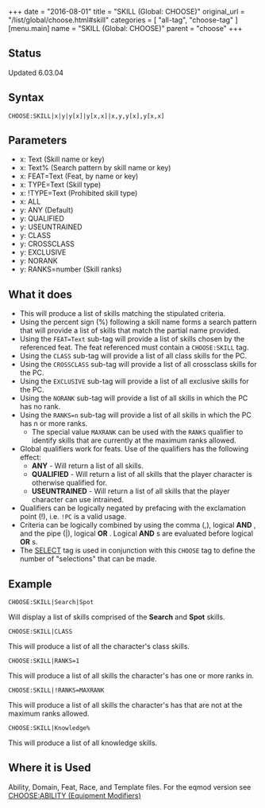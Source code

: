 +++
date = "2016-08-01"
title = "SKILL (Global: CHOOSE)"
original_url = "/list/global/choose.html#skill"
categories = [ "all-tag", "choose-tag" ]
[menu.main]
    name = "SKILL (Global: CHOOSE)"
    parent = "choose"
+++

## Status

Updated 6.03.04

## Syntax

`CHOOSE:SKILL|x|y|y[x]|y[x,x]|x,y,y[x],y[x,x]`

## Parameters

-   x: Text (Skill name or key)
-   x: Text% (Search pattern by skill name or key)
-   x: FEAT=Text (Feat, by name or key)
-   x: TYPE=Text (Skill type)
-   x: !TYPE=Text (Prohibited skill type)
-   x: ALL
-   y: ANY (Default)
-   y: QUALIFIED
-   y: USEUNTRAINED
-   y: CLASS
-   y: CROSSCLASS
-   y: EXCLUSIVE
-   y: NORANK
-   y: RANKS=number (Skill ranks)



What it does
------------

-   This will produce a list of skills matching the stipulated criteria.
-   Using the percent sign (%) following a skill name forms a search
    pattern that will provide a list of skills that match the partial
    name provided.
-   Using the `FEAT=Text` sub-tag will provide a list of skills chosen
    by the referenced feat. The feat referenced must contain a
    `CHOOSE:SKILL` tag.
-   Using the `CLASS` sub-tag will provide a list of all class skills
    for the PC.
-   Using the `CROSSCLASS` sub-tag will provide a list of all crossclass
    skills for the PC.
-   Using the `EXCLUSIVE` sub-tag will provide a list of all exclusive
    skills for the PC.
-   Using the `NORANK` sub-tag will provide a list of all skills in
    which the PC has no rank.
-   Using the `RANKS=n` sub-tag will provide a list of all skills in
    which the PC has n or more ranks.
    -   The special value `MAXRANK` can be used with the `RANKS`
        qualifier to identify skills that are currently at the maximum
        ranks allowed.
-   Global qualifiers work for feats. Use of the qualifiers has the
    following effect:
    -   **ANY** - Will return a list of all skills.
    -   **QUALIFIED** - Will return a list of all skills that the player
        character is otherwise qualified for.
    -   **USEUNTRAINED** - Will return a list of all skills that the
        player character can use intrained.
-   Qualifiers can be logically negated by prefacing with the
    exclamation point (!), i.e. `!PC` is a valid usage.
-   Criteria can be logically combined by using the comma (,), logical
    **AND** , and the pipe (|), logical **OR** . Logical **AND** s are
    evaluated before logical **OR** s.
-   The [SELECT](/list/global/other/select.html) tag is used in
    conjunction with this `CHOOSE` tag to define the number of
    "selections" that can be made.

Example
-------

`CHOOSE:SKILL|Search|Spot`

Will display a list of skills comprised of the **Search** and **Spot**
skills.

`CHOOSE:SKILL|CLASS`

This will produce a list of all the character's class skills.

`CHOOSE:SKILL|RANKS=1`

This will produce a list of all skills the character's has one or more
ranks in.

`CHOOSE:SKILL|!RANKS=MAXRANK`

This will produce a list of all skills the character's has that are not
at the maximum ranks allowed.

`CHOOSE:SKILL|Knowledge%`

This will produce a list of all knowledge skills.

Where it is Used
----------------

Ability, Domain, Feat, Race, and Template files. For the eqmod version
see [CHOOSE:ABILITY (Equipment
Modifiers)](/list/data/equipmentmodifiers/chooseskill.html)

